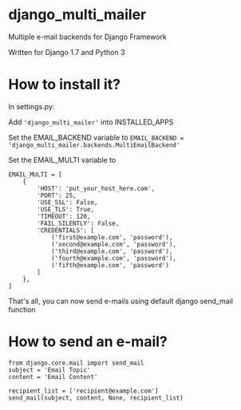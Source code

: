 # django_multi_mailer
Multiple e-mail backends for Django Framework

Written for Django 1.7 and Python 3

# How to install it?

In settings.py:

Add ```'django_multi_mailer'``` into INSTALLED_APPS

Set the EMAIL_BACKEND variable to ```EMAIL_BACKEND = 'django_multi_mailer.backends.MultiEmailBackend'```

Set the EMAIL_MULTI variable to
```
EMAIL_MULTI = [
    {
        'HOST': 'put_your_host_here.com',
        'PORT': 25,
        'USE_SSL': False,
        'USE_TLS': True,
        'TIMEOUT': 120,
        'FAIL_SILENTLY': False,
        'CREDENTIALS': [
            ('first@example.com', 'password'),
            ('second@example.com', 'password'),
            ('third@example.com', 'password'),
            ('fourth@example.com', 'password'),
            ('fifth@example.com', 'password')
        ]
    },
]
```

That's all, you can now send e-mails using default django send_mail function
    
# How to send an e-mail?

```
from django.core.mail import send_mail
subject = 'Email Topic'
content = 'Email Content'

recipient_list = ['recipient@example.com']
send_mail(subject, content, None, recipient_list)
```